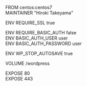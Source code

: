 FROM centos:centos7  
MAINTAINER "Hiroki Takeyama"

ENV REQUIRE_SSL true

ENV REQUIRE_BASIC_AUTH false  
ENV BASIC_AUTH_USER user  
ENV BASIC_AUTH_PASSWORD user

ENV WP_STOP_AUTOSAVE true

VOLUME /wordpress

EXPOSE 80  
EXPOSE 443
